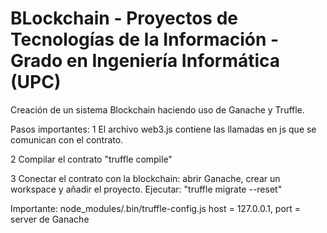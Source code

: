 # BLockchain - Proyectos de Tecnologías de la Información - Grado en Ingeniería Informática (UPC)

Creación de un sistema Blockchain haciendo uso de Ganache y Truffle.

Pasos importantes:
1 El archivo web3.js contiene las llamadas en js que se comunican con el contrato.

2 Compilar el contrato "truffle compile"

3 Conectar el contrato con la blockchain: abrir Ganache, crear un workspace y añadir el proyecto. Ejecutar:
  "truffle migrate --reset"
  
 Importante: node_modules/.bin/truffle-config.js 
 host = 127.0.0.1, port = server de Ganache
